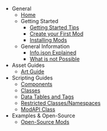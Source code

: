 * General
    * [Home](README.md)
    * Getting Started
	    * [Getting Started Tips](_general/tips-and-tricks.md)
	    * [Create your First Mod](_todo.md)
	    * [Installing Mods](_general/installing-mods.md)
	* General Information
		* [Info.json Explained](_general/info-JSON.md)
		* [What is not Possible](_general/not-possible.md)
* Asset Guides
    * [Art Guide](_art/Art-Guide.md)
* Scripting Guides
    * [Components](_scripting/Components.md)
    * [Classes](_scripting/Classes.md)
    * [Data Tables and Tags](_scripting/Data-Tables-and-Their-Tags.md)
    * [Restricted Classes/Namespaces](_scripting/Restricted-Namespace.md)
    * [ModAPI Class](_scripting/ModAPI.md)
* Examples & Open-Source
	* [Open-Source Mods](todo.md)
